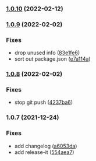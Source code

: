 ### [1.0.10](https://github.com/syfrapp/sdk/compare/1.0.9...1.0.10) (2022-02-12)

### [1.0.9](https://github.com/syfrapp/sdk/compare/1.0.8...1.0.9) (2022-02-02)


### Fixes

* drop unused info ([83e1fe6](https://github.com/syfrapp/sdk/commit/83e1fe627f69edf0f599f4f3d28cd88c505b594c))
* sort out package.json ([e7a114a](https://github.com/syfrapp/sdk/commit/e7a114a8687b4c15639f4eb2df64c7dae16e9dc6))

### [1.0.8](https://github.com/syfrapp/sdk/compare/1.0.7...1.0.8) (2022-02-02)


### Fixes

* stop git push ([4237ba6](https://github.com/syfrapp/sdk/commit/4237ba6654c5e3246fcfdfdb76767783087fe2f2))

### 1.0.7 (2021-12-24)


### Fixes

* add changelog ([a6053da](https://github.com/syfrapp/sdk/commit/a6053da6b7aca450c9396d93131be9e2d2d7c466))
* add release-it ([554aea7](https://github.com/syfrapp/sdk/commit/554aea7f528910a37c126ca363ddd3b00eef11cb))

